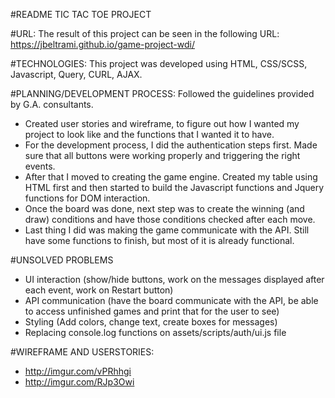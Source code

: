 #README TIC TAC TOE PROJECT

#URL:
The result of this project can be seen in the following URL:
https://jbeltrami.github.io/game-project-wdi/

#TECHNOLOGIES:
This project was developed using HTML, CSS/SCSS, Javascript, Query, CURL, AJAX.

#PLANNING/DEVELOPMENT PROCESS:
Followed the guidelines provided by G.A. consultants.
  - Created user stories and wireframe, to figure out how I wanted my project
to look like and the functions that I wanted it to have.
  - For the development process, I did the authentication steps first. Made
sure that all buttons were working properly and triggering the right events.
  - After that I moved to creating the game engine. Created my table using HTML
first and then started to build the Javascript functions and Jquery functions
for DOM interaction.
  - Once the board was done, next step was to create the winning (and draw)
conditions and have those conditions checked after each move.
  - Last thing I did was making the game communicate with the API. Still have
some functions to finish, but most of it is already functional.

#UNSOLVED PROBLEMS
- UI interaction (show/hide buttons, work on the messages displayed after each
event, work on Restart button)
- API communication (have the board communicate with the API, be able to access
unfinished games and print that for the user to see)
- Styling (Add colors, change text, create boxes for messages)
- Replacing console.log functions on assets/scripts/auth/ui.js file

#WIREFRAME AND USERSTORIES:
- http://imgur.com/vPRhhgi
- http://imgur.com/RJp3Owi
